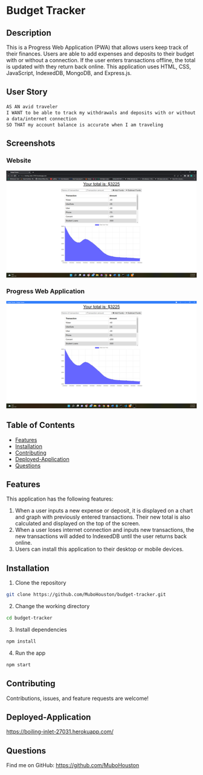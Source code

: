 # Budget Tracker

## Description
This is a Progress Web Application (PWA) that allows users keep track of their finances. Users are able to add expenses and deposits to their budget with or without a connection. If the user enters transactions offline, the total is updated with they return back online. This application uses HTML, CSS, JavaScript, IndexedDB, MongoDB, and Express.js.

## User Story 
```
AS AN avid traveler
I WANT to be able to track my withdrawals and deposits with or without a data/internet connection
SO THAT my account balance is accurate when I am traveling 
```

## Screenshots

### Website
![Website](public/src/img/budget-website.png)

### Progress Web Application
![App](public/src/img/budget-app.png)

## Table of Contents
* [Features](#features)
* [Installation](#installation)
* [Contributing](#contributing)
* [Deployed-Application](#deployed-application)
* [Questions](#questions)

## Features
This application has the following features:
1. When a user inputs a new expense or deposit, it is displayed on a chart and graph with previously entered transactions. Their new total is also calculated and displayed on the top of the screen.
2. When a user loses internet connection and inputs new transactions, the new transactions will added to IndexedDB until the user returns back online. 
3. Users can install this application to their desktop or mobile devices. 

## Installation
1. Clone the repository

```bash
git clone https://github.com/MuboHouston/budget-tracker.git
```

2. Change the working directory

```bash
cd budget-tracker
```

3. Install dependencies

```bash
npm install
```

4. Run the app

``` bash 
npm start
```

## Contributing 
Contributions, issues, and feature requests are welcome!

## Deployed-Application
https://boiling-inlet-27031.herokuapp.com/

## Questions
Find me on GitHub: https://github.com/MuboHouston
